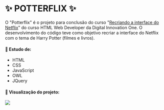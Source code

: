 # ✨ POTTERFLIX ✨
O "Potterflix" é o projeto para conclusão do curso "<a href="https://web.dio.me/project/recriando-a-interface-do-netflix/learning/a9150215-27d5-4a2c-8870-b1eb109e257a?back=/track/html-web-developer" target="_blank">Recriando a interface do Netflix</a>" do curso HTML Web Developer da Digital Innovation One.
O desenvolvimento do código teve como objetivo recriar a interface do Netflix com o tema de Harry Potter (filmes e livros).

#### 📌 Estudo de:
- HTML
- CSS
- JavaScript
- OWL
- JQuery

#### 📌 Visualização do projeto:

<p align="left">
  <img src="/img/gif_potterflix.gif">
</p>
